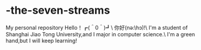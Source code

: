 # -the-seven-streams
My personal repository
Hello！┏(＾0＾)┛\\
你好(nə\:\hɔ)!\\
I'm a student of Shanghai Jiao Tong University,and I major in computer science.\\
I'm a green hand,but I will keep learning!
